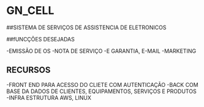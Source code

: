 # GN_CELL

##SISTEMA DE SERVIÇOS DE ASSISTENCIA DE  ELETRONICOS 

##fUNCÇÕES DESEJADAS

  -EMISSÃO DE OS
  -NOTA DE SERVIÇO 
  -E GARANTIA, E-MAIL 
  -MARKETING 

## RECURSOS 

  -FRONT END PARA ACESSO DO CLIETE COM AUTENTICAÇÃO 
  -BACK COM BASE DA DADOS DE CLIENTES, EQUIPAMENTOS, SERVIÇOS E PRODUTOS 
  -INFRA ESTRUTURA  AWS, LINUX 


